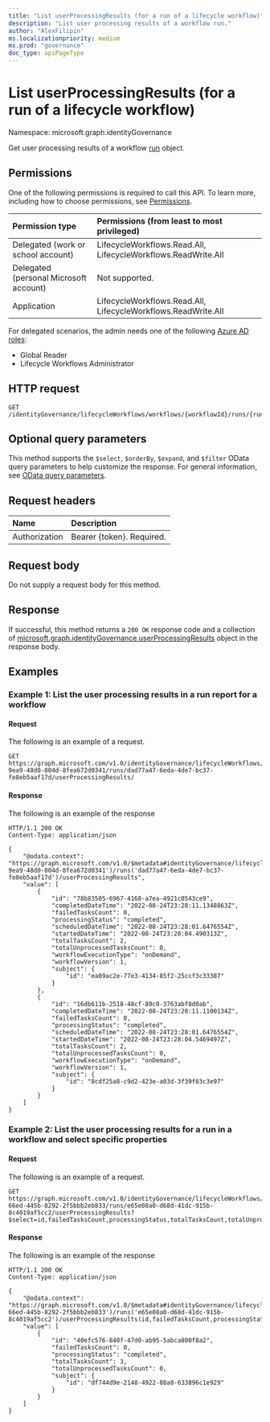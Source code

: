 ```yaml
---
title: "List userProcessingResults (for a run of a lifecycle workflow)"
description: "List user processing results of a workflow run."
author: "AlexFilipin"
ms.localizationpriority: medium
ms.prod: "governance"
doc_type: apiPageType
---
```


# List userProcessingResults (for a run of a lifecycle workflow)

Namespace: microsoft.graph.identityGovernance

Get user processing results of a workflow [run](../resources/identitygovernance-run.md) object.

## Permissions

One of the following permissions is required to call this API. To learn more, including how to choose permissions, see [Permissions](/graph/permissions-reference).

|Permission type|Permissions (from least to most privileged)|
|:---|:---|
|Delegated (work or school account)|LifecycleWorkflows.Read.All, LifecycleWorkflows.ReadWrite.All|
|Delegated (personal Microsoft account)|Not supported.|
|Application|LifecycleWorkflows.Read.All, LifecycleWorkflows.ReadWrite.All|

For delegated scenarios, the admin needs one of the following [Azure AD roles](/azure/active-directory/users-groups-roles/directory-assign-admin-roles#available-roles):

- Global Reader
- Lifecycle Workflows Administrator

## HTTP request

<!-- {
  "blockType": "ignored"
}
-->
``` http
GET /identityGovernance/lifecycleWorkflows/workflows/{workflowId}/runs/{runId}/userProcessingResults/
```

## Optional query parameters

This method supports the `$select`, `$orderBy`, `$expand`, and `$filter` OData query parameters to help customize the response. For general information, see [OData query parameters](/graph/query-parameters).

## Request headers

|Name|Description|
|:---|:---|
|Authorization|Bearer {token}. Required.|

## Request body

Do not supply a request body for this method.

## Response

If successful, this method returns a `200 OK` response code and a collection of [microsoft.graph.identityGovernance.userProcessingResults](../resources/identitygovernance-userprocessingresult.md) object in the response body.

## Examples

### Example 1: List the user processing results in a run report for a workflow

#### Request

The following is an example of a request.

<!-- {
  "blockType": "request",
  "name": "lifecycleworkflows_get_run_taskprocessingresult"
}
-->
``` http
GET https://graph.microsoft.com/v1.0/identityGovernance/lifecycleWorkflows/workflows/14879e66-9ea9-48d0-804d-8fea672d0341/runs/dad77a47-6eda-4de7-bc37-fe8eb5aaf17d/userProcessingResults/
```


#### Response

The following is an example of the response
<!-- {
  "blockType": "response",
  "truncated": true,
  "@odata.type": "microsoft.graph.identityGovernance.run"
}
-->
``` http
HTTP/1.1 200 OK
Content-Type: application/json

{
    "@odata.context": "https://graph.microsoft.com/v1.0/$metadata#identityGovernance/lifecycleWorkflows/workflows('14879e66-9ea9-48d0-804d-8fea672d0341')/runs('dad77a47-6eda-4de7-bc37-fe8eb5aaf17d')/userProcessingResults",
    "value": [
        {
            "id": "78b83505-6967-4168-a7ea-4921c0543ce9",
            "completedDateTime": "2022-08-24T23:28:11.1348863Z",
            "failedTasksCount": 0,
            "processingStatus": "completed",
            "scheduledDateTime": "2022-08-24T23:28:01.6476554Z",
            "startedDateTime": "2022-08-24T23:28:04.490313Z",
            "totalTasksCount": 2,
            "totalUnprocessedTasksCount": 0,
            "workflowExecutionType": "onDemand",
            "workflowVersion": 1,
            "subject": {
                "id": "ea09ac2e-77e3-4134-85f2-25ccf3c33387"
            }
        },
        {
            "id": "16db611b-2518-48cf-89c0-3763abf8d0ab",
            "completedDateTime": "2022-08-24T23:28:11.1100134Z",
            "failedTasksCount": 0,
            "processingStatus": "completed",
            "scheduledDateTime": "2022-08-24T23:28:01.6476554Z",
            "startedDateTime": "2022-08-24T23:28:04.5469497Z",
            "totalTasksCount": 2,
            "totalUnprocessedTasksCount": 0,
            "workflowExecutionType": "onDemand",
            "workflowVersion": 1,
            "subject": {
                "id": "8cdf25a8-c9d2-423e-a03d-3f39f03c3e97"
            }
        }
    ]
}
```

### Example 2: List the user processing results for a run in a workflow and select specific properties

#### Request

The following is an example of a request.

<!-- {
  "blockType": "request",
  "name": "lifecycleworkflows_get_run_taskprocessingresult_select"
}
-->
``` http
GET https://graph.microsoft.com/v1.0/identityGovernance/lifecycleWorkflows/workflows/15239232-66ed-445b-8292-2f5bbb2eb833/runs/e65e08a0-d68d-41dc-915b-8c4019af5cc2/userProcessingResults?$select=id,failedTasksCount,processingStatus,totalTasksCount,totalUnprocessedTasksCount,subject
```


#### Response

The following is an example of the response
<!-- {
  "blockType": "response",
  "truncated": true,
  "@odata.type": "microsoft.graph.identityGovernance.run"
}
-->
``` http
HTTP/1.1 200 OK
Content-Type: application/json

{
    "@odata.context": "https://graph.microsoft.com/v1.0/$metadata#identityGovernance/lifecycleWorkflows/workflows('15239232-66ed-445b-8292-2f5bbb2eb833')/runs('e65e08a0-d68d-41dc-915b-8c4019af5cc2')/userProcessingResults(id,failedTasksCount,processingStatus,totalTasksCount,totalUnprocessedTasksCount,subject)",
    "value": [
        {
            "id": "40efc576-840f-47d0-ab95-5abca800f8a2",
            "failedTasksCount": 0,
            "processingStatus": "completed",
            "totalTasksCount": 3,
            "totalUnprocessedTasksCount": 0,
            "subject": {
                "id": "df744d9e-2148-4922-88a8-633896c1e929"
            }
        }
    ]
}
```
